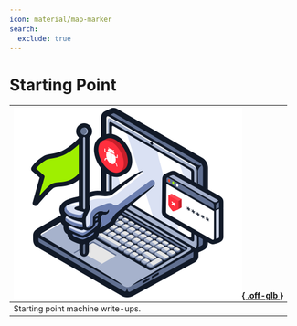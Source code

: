 ```yaml
---
icon: material/map-marker
search:
  exclude: true
---
```


# Starting Point

| [![](assets/logo.svg){ .off-glb }](https://app.hackthebox.com/starting-point) |
|:---|
| Starting point machine write-ups. |
